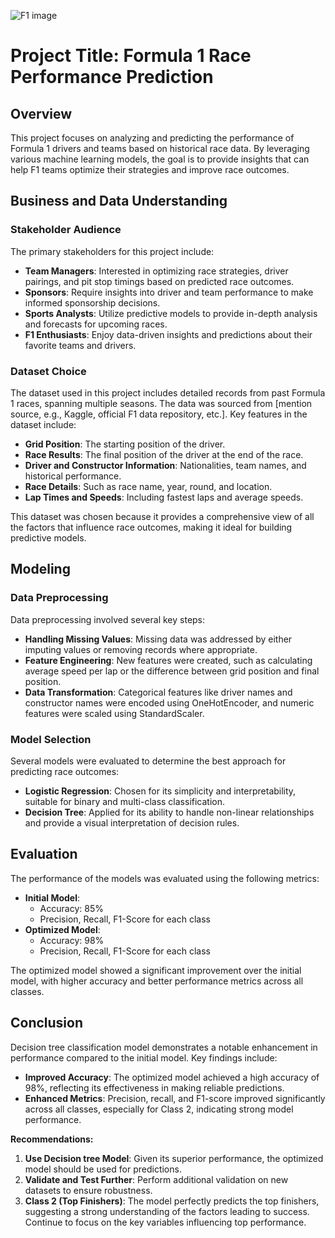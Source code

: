 
![F1 image](https://car-images.bauersecure.com/wp-images/177956/1752x1168/front_qtr_lh_v001.jpg?mode=max&quality=90&scale=down)

# Project Title: Formula 1 Race Performance Prediction

## Overview
This project focuses on analyzing and predicting the performance of Formula 1 drivers and teams based on historical race data. By leveraging various machine learning models, the goal is to provide insights that can help F1 teams optimize their strategies and improve race outcomes.

## Business and Data Understanding
### Stakeholder Audience
The primary stakeholders for this project include:
- **Team Managers**: Interested in optimizing race strategies, driver pairings, and pit stop timings based on predicted race outcomes.
- **Sponsors**: Require insights into driver and team performance to make informed sponsorship decisions.
- **Sports Analysts**: Utilize predictive models to provide in-depth analysis and forecasts for upcoming races.
- **F1 Enthusiasts**: Enjoy data-driven insights and predictions about their favorite teams and drivers.

### Dataset Choice
The dataset used in this project includes detailed records from past Formula 1 races, spanning multiple seasons. The data was sourced from [mention source, e.g., Kaggle, official F1 data repository, etc.]. Key features in the dataset include:
- **Grid Position**: The starting position of the driver.
- **Race Results**: The final position of the driver at the end of the race.
- **Driver and Constructor Information**: Nationalities, team names, and historical performance.
- **Race Details**: Such as race name, year, round, and location.
- **Lap Times and Speeds**: Including fastest laps and average speeds.

This dataset was chosen because it provides a comprehensive view of all the factors that influence race outcomes, making it ideal for building predictive models.

## Modeling
### Data Preprocessing
Data preprocessing involved several key steps:
- **Handling Missing Values**: Missing data was addressed by either imputing values or removing records where appropriate.
- **Feature Engineering**: New features were created, such as calculating average speed per lap or the difference between grid position and final position.
- **Data Transformation**: Categorical features like driver names and constructor names were encoded using OneHotEncoder, and numeric features were scaled using StandardScaler.

### Model Selection
Several models were evaluated to determine the best approach for predicting race outcomes:
- **Logistic Regression**: Chosen for its simplicity and interpretability, suitable for binary and multi-class classification.
- **Decision Tree**: Applied for its ability to handle non-linear relationships and provide a visual interpretation of decision rules.
## Evaluation
The performance of the models was evaluated using the following metrics:
- **Initial Model**: 
  - Accuracy: 85%
  - Precision, Recall, F1-Score for each class
- **Optimized Model**:
  - Accuracy: 98%
  - Precision, Recall, F1-Score for each class

The optimized model showed a significant improvement over the initial model, with higher accuracy and better performance metrics across all classes. 

## Conclusion
Decision tree classification model demonstrates a notable enhancement in performance compared to the initial model. Key findings include:
- **Improved Accuracy**: The optimized model achieved a high accuracy of 98%, reflecting its effectiveness in making reliable predictions.
- **Enhanced Metrics**: Precision, recall, and F1-score improved significantly across all classes, especially for Class 2, indicating strong model performance.

**Recommendations:**
1. **Use Decision tree Model**: Given its superior performance, the optimized model should be used for predictions.
3. **Validate and Test Further**: Perform additional validation on new datasets to ensure robustness.
4. **Class 2 (Top Finishers)**: The model perfectly predicts the top finishers, suggesting a strong understanding of the factors leading to success. Continue to focus on the key variables influencing top performance.


